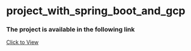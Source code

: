 # project_with_spring_boot_and_gcp
### The project is available in the following link
[Click to View](https://assignment01-339817.uc.r.appspot.com/?target=_blank)
